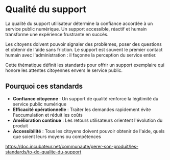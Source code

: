 # Qualité du support

La qualité du support utilisateur détermine la confiance accordée à un
service public numérique. Un support accessible, réactif et humain
transforme une expérience frustrante en succès.

Les citoyens doivent pouvoir signaler des problèmes, poser des questions
et obtenir de l'aide sans friction. Le support est souvent le premier
contact humain avec l'administration : il façonne la perception du
service entier.

Cette thématique définit les standards pour offrir un support exemplaire qui
honore les attentes citoyennes envers le service public.

## Pourquoi ces standards

- **Confiance citoyenne** : Un support de qualité renforce la légitimité
  du service public numérique
- **Efficacité opérationnelle** : Traiter les demandes rapidement évite
  l'accumulation et réduit les coûts
- **Amélioration continue** : Les retours utilisateurs orientent
  l'évolution du produit
- **Accessibilité** : Tous les citoyens doivent pouvoir obtenir de l'aide,
  quels que soient leurs moyens ou compétences

<https://doc.incubateur.net/communaute/gerer-son-produit/les-standards/to-do-qualite-du-support>
